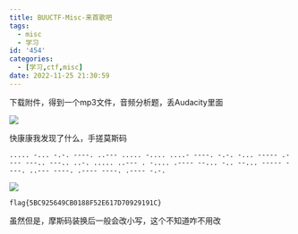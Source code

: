 ```yaml
---
title: BUUCTF-Misc-来首歌吧
tags:
  - misc
  - 学习
id: '454'
categories:
  - [学习,ctf,misc]
date: 2022-11-25 21:30:59
---
```


下载附件，得到一个mp3文件，音频分析题，丢Audacity里面

![](https://pic.niaoluo.top/%E7%BD%91%E7%AB%99%E8%B0%83%E7%94%A8/misc%E9%9C%80%E8%A6%81/%E5%B1%8F%E5%B9%95%E6%88%AA%E5%9B%BE%202022-11-25%20212540.jpg)

快康康我发现了什么，手搓莫斯码

```
..... -... -.-. ----. ..--- ..... -.... ....- ----. -.-. -... ----- .---- ---.. ---.. ..-. ..... ..--- . -.... .---- --... -.. --... ----- ----. ..--- ----. .---- ----. .---- -.-.
```

![](https://pic.niaoluo.top/%E7%BD%91%E7%AB%99%E8%B0%83%E7%94%A8/misc%E9%9C%80%E8%A6%81/%E5%B1%8F%E5%B9%95%E6%88%AA%E5%9B%BE%202022-11-25%20212844.jpg)

```
flag{5BC925649CB0188F52E617D70929191C}
```

虽然但是，摩斯码装换后一般会改小写，这个不知道咋不用改